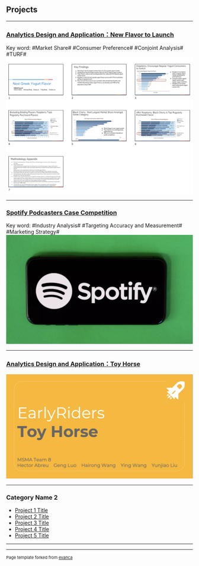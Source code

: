 ##  Projects

---

### [Analytics Design and Application：New Flavor to Launch](/sample_page)
Key word: #Market Share#  #Consumer Preference#  #Conjoint Analysis#  #TURF#
<img src="images/Screen Shot 2020-02-15 at 02.22.00.png?raw=true"/>

---
### [Spotify Podcasters Case Competition](/pdf/SMA.pdf)
Key word: #Industry Analysis#  #Targeting Accuracy and Measurement#  #Marketing Strategy#  
<img src="images/spotifylogo.png?raw=true"/>

---
### [Analytics Design and Application：Toy Horse](https://yunjiao-analytics.github.io/HandsDirty-on-Data/)
<img src="images/Toyhorse.png?raw=true"/>

---

### Category Name 2

- [Project 1 Title](http://example.com/)
- [Project 2 Title](http://example.com/)
- [Project 3 Title](http://example.com/)
- [Project 4 Title](http://example.com/)
- [Project 5 Title](http://example.com/)

---




---
<p style="font-size:11px">Page template forked from <a href="https://github.com/evanca/quick-portfolio">evanca</a></p>
<!-- Remove above link if you don't want to attibute -->
